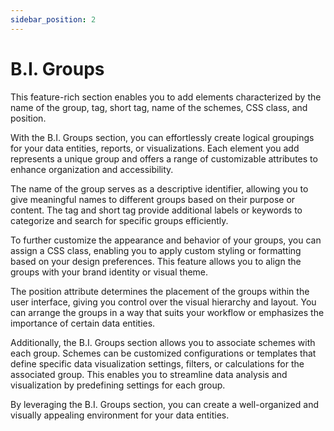 ```yaml
---
sidebar_position: 2
---
```


# B.I. Groups

This feature-rich section enables you to add elements characterized by the name of the group, tag, short tag, name of the schemes, CSS class, and position.

With the B.I. Groups section, you can effortlessly create logical groupings for your data entities, reports, or visualizations. Each element you add represents a unique group and offers a range of customizable attributes to enhance organization and accessibility.

The name of the group serves as a descriptive identifier, allowing you to give meaningful names to different groups based on their purpose or content. The tag and short tag provide additional labels or keywords to categorize and search for specific groups efficiently.

To further customize the appearance and behavior of your groups, you can assign a CSS class, enabling you to apply custom styling or formatting based on your design preferences. This feature allows you to align the groups with your brand identity or visual theme.

The position attribute determines the placement of the groups within the user interface, giving you control over the visual hierarchy and layout. You can arrange the groups in a way that suits your workflow or emphasizes the importance of certain data entities.

Additionally, the B.I. Groups section allows you to associate schemes with each group. Schemes can be customized configurations or templates that define specific data visualization settings, filters, or calculations for the associated group. This enables you to streamline data analysis and visualization by predefining settings for each group.

By leveraging the B.I. Groups section, you can create a well-organized and visually appealing environment for your data entities. 